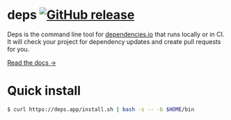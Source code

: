 # deps [![GitHub release](https://img.shields.io/github/release/dropseed/deps.svg)](https://github.com/dropseed/deps/releases)

Deps is the command line tool for [dependencies.io](https://www.dependencies.io/) that runs locally or in CI.
It will check your project for dependency updates and create pull requests for you.

[Read the docs →](https://docs.dependencies.io)

# Quick install

```sh
$ curl https://deps.app/install.sh | bash -s -- -b $HOME/bin
```
